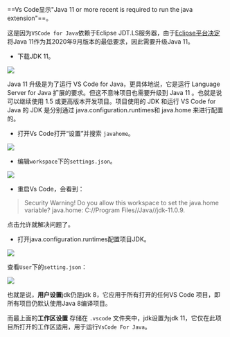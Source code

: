 ==Vs Code显示"Java 11 or more recent is required to run the java extension"==。

这是因为`VSCode for Java`依赖于Eclipse JDT.LS服务器，由于[Eclipse平台决定](https://github.com/redhat-developer/vscode-java/wiki/JDK-Requirements#jdk11.requirement)将Java 11作为其2020年9月版本的最低要求，因此需要升级Java 11。

* 下载JDK 11。

![](https://img-blog.csdnimg.cn/20201125110547465.png)

Java 11 升级是为了运行 VS Code for Java，更具体地说，它是运行 Language Server for Java 扩展的要求。但这不意味项目也需要升级到 Java 11 。也就是说可以继续使用 1.5 或更高版本开发项目。项目使用的 JDK 和运行 VS Code for Java 的 JDK 是分别通过 java.configuration.runtimes和 java.home 来进行配置的。

* 打开Vs Code打开“设置”并搜索 `javahome`。

![](https://img-blog.csdnimg.cn/20201125111308593.png)

* 编辑`workspace`下的`settings.json`。

![](https://img-blog.csdnimg.cn/20201125113133499.png)

* 重启Vs Code，会看到：

> Security Warning! Do you allow this workspace to set the java.home variable? java.home: C://Program Files//Java//jdk-11.0.9.

点击允许就解决问题了。

* 打开java.configuration.runtimes配置项目JDK。

![](https://img-blog.csdnimg.cn/20201125122412490.png)

查看`User`下的`setting.json`：

![](https://img-blog.csdnimg.cn/20201125122447420.png)

也就是说，**用户设置**jdk仍是jdk 8，它应用于所有打开的任何VS Code 项目，即所有项目仍默认使用Java 8编译项目。

而最上面的**工作区设置** 存储在 `.vscode` 文件夹中，jdk设置为jdk 11，它仅在此项目所打开的工作区适用，用于运行`VsCode For Java`。